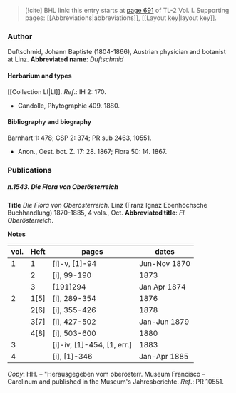 > [!cite] BHL link: this entry starts at [page 691](https://www.biodiversitylibrary.org/page/33120822) of TL-2 Vol. I.
> Supporting pages: [[Abbreviations|abbreviations]], [[Layout key|layout key]].

### Author

Duftschmid, Johann Baptiste (1804-1866), Austrian physician and botanist at Linz. 
**Abbreviated name**: *Duftschmid*

#### Herbarium and types

[[Collection LI|LI]].
*Ref*.: IH 2: 170.
- Candolle, Phytographie 409. 1880.

#### Bibliography and biography

Barnhart 1: 478; CSP 2: 374; PR sub 2463, 10551.
- Anon., Oest. bot. Z. 17: 28. 1867; Flora 50: 14. 1867.

### Publications

##### n.1543. Die Flora von Oberösterreich

**Title**
*Die Flora von Oberösterreich*. Linz (Franz Ignaz Ebenhöchsche Buchhandlung) 1870-1885, 4 vols., Oct.
**Abbreviated title**: *Fl. Oberösterreich*.

**Notes**

|vol.	|Heft	|pages	|dates|
|---	|---	|---	|---	|
|1	|1	|\[i\]-v, \[1\]-94	|Jun-Nov 1870|
|	|2	|\[i\], 99-190	|1873|
|	|3	|\[191\]294	|Jan Apr 1874|
|2	|1\[5\]	|\[i\], 289-354	|1876|
|	|2\[6\]	|\[i\], 355-426	|1878|
|	|3\[7\]	|\[i\], 427-502	|Jan-Jun 1879|
|	|4\[8\]	|\[i\], 503-600	|1880|
|3	|	|\[i\]-iv, \[1\]-454, \[1, err.\]	|1883|
|4	|	|\[i\], \[1\]-346	|Jan-Apr 1885|

*Copy*: HH. – "Herausgegeben vom oberösterr. Museum Francisco – Carolinum and published in the Museum's Jahresberichte.
*Ref*.: PR 10551.

